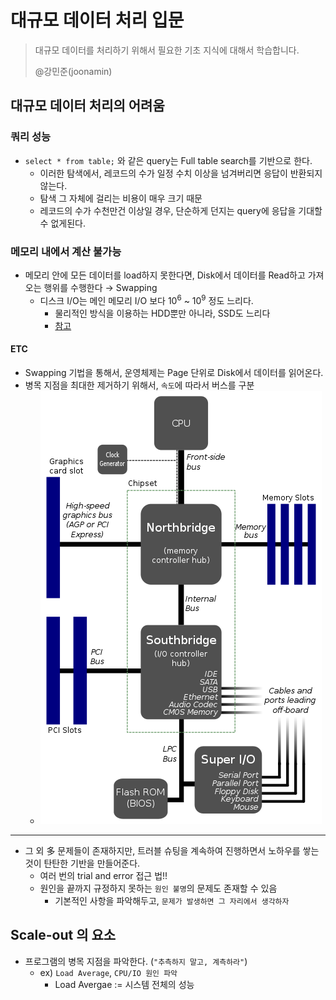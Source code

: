 
# 대규모 데이터 처리 입문

> 대규모 데이터를 처리하기 위해서 필요한 기초 지식에 대해서 학습합니다.
>
> @강민준(joonamin)


## 대규모 데이터 처리의 어려움

### 쿼리 성능
* `select * from table;` 와 같은 query는 Full table search를 기반으로 한다.
  * 이러한 탐색에서, 레코드의 수가 일정 수치 이상을 넘겨버리면 응답이 반환되지 않는다.
  * 탐색 그 자체에 걸리는 비용이 매우 크기 때문
  * 레코드의 수가 수천만건 이상일 경우, 단순하게 던지는 query에 응답을 기대할 수 없게된다.

### 메모리 내에서 계산 불가능
* 메모리 안에 모든 데이터를 load하지 못한다면, Disk에서 데이터를 Read하고 가져오는 행위를 수행한다 $\rightarrow$ Swapping
  * 디스크 I/O는 메인 메모리 I/O 보다 $10^6$ ~ $10^9$ 정도 느리다.
    * 물리적인 방식을 이용하는 HDD뿐만 아니라, SSD도 느리다
    * [참고](https://superuser.com/questions/1173675/how-much-faster-is-memory-ram-compared-to-ssd-for-random-access)
#### ETC
* Swapping 기법을 통해서, 운영체제는 Page 단위로 Disk에서 데이터를 읽어온다.
* 병목 지점을 최대한 제거하기 위해서, `속도`에 따라서 버스를 구분
  * ![north-south-bridge](image.png)

---

* 그 외 多 문제들이 존재하지만, 트러블 슈팅을 계속하여 진행하면서 노하우를 쌓는 것이 탄탄한 기반을 만들어준다.
  * 여러 번의 trial and error 접근 법!!
  * 원인을 끝까지 규정하지 못하는 `원인 불명`의 문제도 존재할 수 있음
    * 기본적인 사항을 파악해두고, `문제가 발생하면 그 자리에서 생각하자`


## Scale-out 의 요소

* 프로그램의 병목 지점을 파악한다. (`"추측하지 말고, 계측하라"`)
  * ex) `Load Average`, `CPU/IO 원인 파악`
    * Load Avergae := 시스템 전체의 성능 




